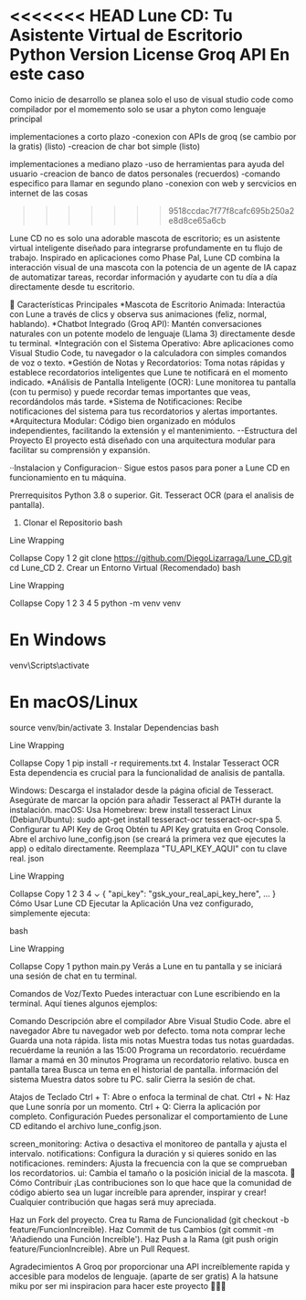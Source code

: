 <<<<<<< HEAD
Lune CD: Tu Asistente Virtual de Escritorio
Python Version
License
Groq API En este caso
=======
Como inicio de desarrollo se planea solo el uso de visual studio code como compilador
por el momemento solo se usar a phyton como lenguaje principal

implementaciones a corto plazo
-conexion con APIs de groq (se cambio por la gratis) (listo)
-creacion de char bot simple (listo)

implementaciones a mediano plazo
-uso de herramientas para ayuda del usuario
-creacion de banco de datos personales (recuerdos)
-comando especifico para llamar en segundo plano
-conexion con web y sercvicios en internet de las cosas
>>>>>>> 9518ccdac7f77f8cafc695b250a2e8d8ce65a6cb


Lune CD no es solo una adorable mascota de escritorio; es un asistente virtual inteligente diseñado para integrarse profundamente en tu flujo de trabajo. Inspirado en aplicaciones como Phase Pal, Lune CD combina la interacción visual de una mascota con la potencia de un agente de IA capaz de automatizar tareas, recordar información y ayudarte con tu día a día directamente desde tu escritorio.

🌟 Características Principales
 *Mascota de Escritorio Animada: Interactúa con Lune a través de clics y observa sus animaciones (feliz, normal, hablando).
 *Chatbot Integrado (Groq API): Mantén conversaciones naturales con un potente modelo de lenguaje (Llama 3) directamente desde tu terminal.
 *Integración con el Sistema Operativo: Abre aplicaciones como Visual Studio Code, tu navegador o la calculadora con simples comandos de voz o texto.
 *Gestión de Notas y Recordatorios: Toma notas rápidas y establece recordatorios inteligentes que Lune te notificará en el momento indicado.
 *Análisis de Pantalla Inteligente (OCR): Lune monitorea tu pantalla (con tu permiso) y puede recordar temas importantes que veas, recordándolos más tarde.
 *Sistema de Notificaciones: Recibe notificaciones del sistema para tus recordatorios y alertas importantes.
 *Arquitectura Modular: Código bien organizado en módulos independientes, facilitando la extensión y el mantenimiento.
 --Estructura del Proyecto
El proyecto está diseñado con una arquitectura modular para facilitar su comprensión y expansión.


··Instalacion y Configuracion··
Sigue estos pasos para poner a Lune CD en funcionamiento en tu máquina.

Prerrequisitos
Python 3.8 o superior.
Git.
Tesseract OCR (para el analisis de pantalla).
1. Clonar el Repositorio
bash

Line Wrapping

Collapse
Copy
1
2
git clone https://github.com/DiegoLizarraga/Lune_CD.git
cd Lune_CD
2. Crear un Entorno Virtual (Recomendado)
bash

Line Wrapping

Collapse
Copy
1
2
3
4
5
python -m venv venv
# En Windows
venv\Scripts\activate
# En macOS/Linux
source venv/bin/activate
3. Instalar Dependencias
bash

Line Wrapping

Collapse
Copy
1
pip install -r requirements.txt
4. Instalar Tesseract OCR
Esta dependencia es crucial para la funcionalidad de analisis de pantalla.

Windows: Descarga el instalador desde la página oficial de Tesseract. Asegúrate de marcar la opción para añadir Tesseract al PATH durante la instalación.
macOS: Usa Homebrew: brew install tesseract
Linux (Debian/Ubuntu): sudo apt-get install tesseract-ocr tesseract-ocr-spa
5. Configurar tu API Key de Groq
Obtén tu API Key gratuita en Groq Console.
Abre el archivo lune_config.json (se creará la primera vez que ejecutes la app) o edítalo directamente.
Reemplaza "TU_API_KEY_AQUI" con tu clave real.
json

Line Wrapping

Collapse
Copy
1
2
3
4
⌄
{
    "api_key": "gsk_your_real_api_key_here",
    ...
}
 Cómo Usar Lune CD
Ejecutar la Aplicación
Una vez configurado, simplemente ejecuta:

bash

Line Wrapping

Collapse
Copy
1
python main.py
Verás a Lune en tu pantalla y se iniciará una sesión de chat en tu terminal.

Comandos de Voz/Texto
Puedes interactuar con Lune escribiendo en la terminal. Aquí tienes algunos ejemplos:

Comando
Descripción
abre el compilador	Abre Visual Studio Code.
abre el navegador	Abre tu navegador web por defecto.
toma nota comprar leche	Guarda una nota rápida.
lista mis notas	Muestra todas tus notas guardadas.
recuérdame la reunión a las 15:00	Programa un recordatorio.
recuérdame llamar a mamá en 30 minutos	Programa un recordatorio relativo.
busca en pantalla tarea	Busca un tema en el historial de pantalla.
información del sistema	Muestra datos sobre tu PC.
salir	Cierra la sesión de chat.

Atajos de Teclado
Ctrl + T: Abre o enfoca la terminal de chat.
Ctrl + N: Haz que Lune sonría por un momento.
Ctrl + Q: Cierra la aplicación por completo.
 Configuración
Puedes personalizar el comportamiento de Lune CD editando el archivo lune_config.json.

screen_monitoring: Activa o desactiva el monitoreo de pantalla y ajusta el intervalo.
notifications: Configura la duración y si quieres sonido en las notificaciones.
reminders: Ajusta la frecuencia con la que se comprueban los recordatorios.
ui: Cambia el tamaño o la posición inicial de la mascota.
🤝 Cómo Contribuir
¡Las contribuciones son lo que hace que la comunidad de código abierto sea un lugar increíble para aprender, inspirar y crear! Cualquier contribución que hagas será muy apreciada.

Haz un Fork del proyecto.
Crea tu Rama de Funcionalidad (git checkout -b feature/FuncionIncreible).
Haz Commit de tus Cambios (git commit -m 'Añadiendo una Función Increíble').
Haz Push a la Rama (git push origin feature/FuncionIncreible).
Abre un Pull Request.

 Agradecimientos
A Groq por proporcionar una API increíblemente rapida y accesible para modelos de lenguaje. (aparte de ser gratis)
A la hatsune miku por ser mi inspiracion para hacer este proyecto 🙏🙏🙏
